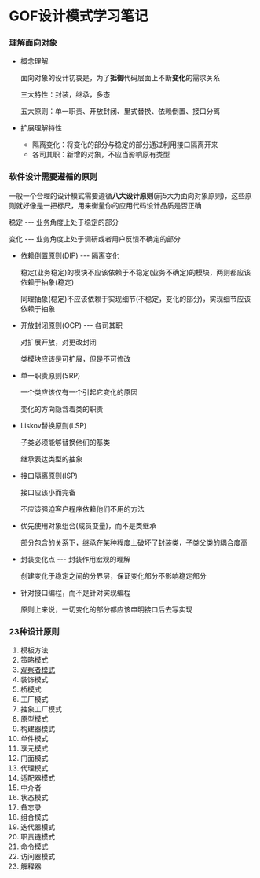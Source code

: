 # GOF设计模式学习笔记

### 理解面向对象

- 概念理解

  面向对象的设计初衷是，为了**抵御**代码层面上不断**变化**的需求关系

  三大特性：封装，继承，多态

  五大原则：单一职责、开放封闭、里式替换、依赖倒置、接口分离

- 扩展理解特性
  - 隔离变化：将变化的部分与稳定的部分通过利用接口隔离开来
  - 各司其职：新增的对象，不应当影响原有类型



### 软件设计需要遵循的原则

一般一个合理的设计模式需要遵循**八大设计原则**(前5大为面向对象原则)，这些原则就好像是一把标尺，用来衡量你的应用代码设计品质是否正确

稳定 --- 业务角度上处于稳定的部分

变化 --- 业务角度上处于调研或者用户反馈不确定的部分

- 依赖倒置原则(DIP) --- 隔离变化

  稳定(业务稳定)的模块不应该依赖于不稳定(业务不确定)的模块，两则都应该依赖于抽象(稳定)

  同理抽象(稳定)不应该依赖于实现细节(不稳定，变化的部分)，实现细节应该依赖于抽象

- 开放封闭原则(OCP) --- 各司其职

  对扩展开放，对更改封闭

  类模块应该是可扩展，但是不可修改

- 单一职责原则(SRP)

  一个类应该仅有一个引起它变化的原因

  变化的方向隐含着类的职责

- Liskov替换原则(LSP)

  子类必须能够替换他们的基类

  继承表达类型的抽象

- 接口隔离原则(ISP)

  接口应该小而完备

  不应该强迫客户程序依赖他们不用的方法

- 优先使用对象组合(成员变量)，而不是类继承

  部分包含的关系下，继承在某种程度上破坏了封装类，子类父类的耦合度高

- 封装变化点 --- 封装作用宏观的理解

  创建变化于稳定之间的分界层，保证变化部分不影响稳定部分

- 针对接口编程，而不是针对实现编程

  原则上来说，一切变化的部分都应该申明接口后去写实现



### 23种设计原则

1. 模板方法
2. 策略模式
3. [观察者模式](https://github.com/ericdejavu/GOF/blob/master/src/observer/readme.md)
4. 装饰模式
5. 桥模式
6. 工厂模式
7. 抽象工厂模式
8. 原型模式
9. 构建器模式
10. 单件模式
11. 享元模式
12. 门面模式
13. 代理模式
14. 适配器模式
15. 中介者
16. 状态模式
17. 备忘录
18. 组合模式
19. 迭代器模式
20. 职责链模式
21. 命令模式
22. 访问器模式
23. 解释器
